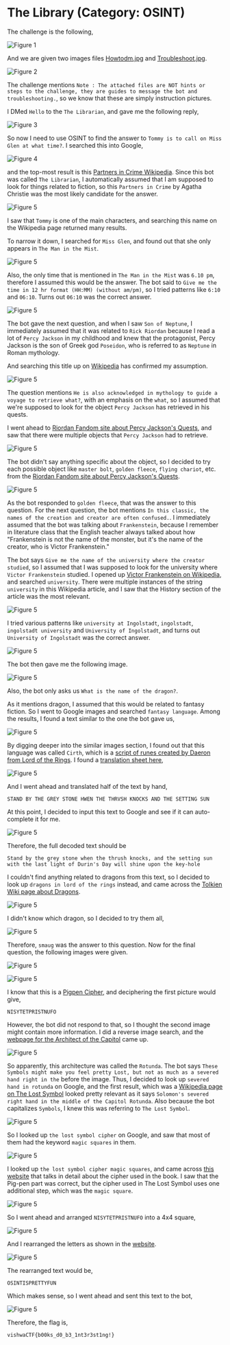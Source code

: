 # The Library (Category: OSINT)
The challenge is the following,

![Figure 1](img/challenge.png) 

And we are given two images files [Howtodm.jpg](./files/Howtodm.jpg) and [Troubleshoot.jpg](./files/Troubleshoot.jpg).


![Figure 2](img/instruction.png) 


The challenge mentions `Note : The attached files are NOT hints or steps to the challenge, they are guides to message the bot and troubleshooting.`, so we know that these are simply instruction pictures. 

I DMed `Hello` to the `The Librarian`, and gave me the following reply,

![Figure 3](img/one.png) 

So now I need to use OSINT to find the answer to `Tommy is to call on Miss Glen at what time?`. I searched this into Google,

![Figure 4](img/g1.png) 


and the top-most result is this [Partners in Crime Wikipedia](https://en.wikipedia.org/wiki/Partners_in_Crime_(short_story_collection)). Since this bot was called `The Librarian`, I automatically assumed that I am supposed to look for things related to fiction, so this `Partners in Crime` by Agatha Christie was the most likely candidate for the answer. 

![Figure 5](img/partner.png) 

I saw that `Tommy` is one of the main characters, and searching this name on the Wikipedia page returned many results. 

To narrow it down, I searched for `Miss Glen`, and found out that she only appears in `The Man in the Mist`. 

![Figure 5](img/glen.png) 

Also, the only time that is mentioned in `The Man in the Mist` was `6.10 pm`, therefore I assumed this would be the answer. The bot said to `Give me the time in 12 hr format (HH:MM) (without am/pm)`, so I tried patterns like `6:10` and `06:10`. Turns out `06:10` was the correct answer. 

![Figure 5](img/two.png) 

The bot gave the next question, and when I saw `Son of Neptune`, I immediately assumed that it was related to `Rick Riordan` because I read a lot of `Percy Jackson` in my childhood and knew that the protagonist, Percy Jackson is the son of Greek god `Poseidon`, who is referred to as `Neptune` in Roman mythology. 



And searching this title up on [Wikipedia](https://en.wikipedia.org/wiki/The_Son_of_Neptune) has confirmed my assumption.

![Figure 5](img/neptune.png) 

The question mentions `He is also acknowledged in mythology to guide a voyage to retrieve what?`, with an emphasis on the `what`, so I assumed that we're supposed to look for the object `Percy Jackson` has retrieved in his quests. 


I went ahead to [Riordan Fandom site about Percy Jackson's Quests](https://riordan.fandom.com/wiki/Quest), and saw that there were multiple objects that `Percy Jackson` had to retrieve.


![Figure 5](img/quest.png) 


The bot didn't say anything specific about the object, so I decided to try each possible object like `master bolt`, `golden fleece`, `flying chariot`, etc. from the [Riordan Fandom site about Percy Jackson's Quests](https://riordan.fandom.com/wiki/Quest). 

![Figure 5](img/three.png) 

As the bot responded to `golden fleece`, that was the answer to this question. For the next question, the bot mentions `In this classic, the names of the creation and creator are often confused.`. I immediately assumed that the bot was talking about `Frankenstein`, because I remember in literature class that the English teacher always talked about how "Frankenstein is not the name of the monster, but it's the name of the creator, who is Victor Frankenstein."

The bot says `Give me the name of the university where the creator studied`, so I assumed that I was supposed to look for the university where `Victor Frankenstein` studied. I opened up [Victor Frankenstein on Wikipedia](https://en.wikipedia.org/wiki/Victor_Frankenstein), and searched `university`. There were multiple instances of the string `university` in this Wikipedia article, and I saw that the History section of the article was the most relevant. 

![Figure 5](img/victor.png) 
 
 I tried various patterns like `university at Ingolstadt`, `ingolstadt`, `ingolstadt university` and `University of Ingolstadt`, and turns out `University of Ingolstadt` was the correct answer.

![Figure 5](img/four.png) 


The bot then gave me the following image.

![Figure 5](img/1.jpg) 

Also, the bot only asks us `What is the name of the dragon?`. 


As it mentions dragon, I assumed that this would be related to fantasy fiction. So I went to Google images and searched `fantasy language`. Among the results, I found a text similar to the one the bot gave us,

![Figure 5](img/language.png) 

By digging deeper into the similar images section, I found out that this language was called `Cirth`, which is a [script of runes created by Daeron from Lord of the Rings](https://lotr.fandom.com/wiki/Khuzdul). I found a [translation sheet here](https://www.learn4yourlife.com/hobbit-runes-worksheet.html),

![Figure 5](img/cirth.png) 


And I went ahead and translated half of the text by hand,

`STAND BY THE GREY STONE HWEN THE THRVSH KNOCKS AND THE SETTING SUN`

At this point, I decided to input this text to Google and see if it can auto-complete it for me.

![Figure 5](img/thrush.png) 

Therefore, the full decoded text should be 

`Stand by the grey stone when the thrush knocks, and the setting sun with the last light of Durin's Day will shine upon the key-hole`


I couldn't find anything related to dragons from this text, so I decided to look up `dragons in lord of the rings` instead, and came across the [Tolkien Wiki page about Dragons](http://tolkiengateway.net/wiki/Dragons).

![Figure 5](img/dragon.png) 

I didn't know which dragon, so I decided to try them all,

![Figure 5](img/five.png) 

Therefore, `smaug` was the answer to this question. Now for the final question, the following images were given.

![Figure 5](img/2.jpg) 

![Figure 5](img/3.jpg) 


I know that this is a [Pigpen Cipher](https://en.wikipedia.org/wiki/Pigpen_cipher), and deciphering the first picture would give,

`NISYTETPRISTNUFO`


However, the bot did not respond to that, so I thought the second image might contain more information. I did a reverse image search, and the [webpage for the Architect of the Capitol](https://www.aoc.gov/explore-capitol-campus/buildings-grounds/capitol-building/rotunda) came up.



![Figure 5](img/rotunda.png) 

So apparently, this architecture was called the `Rotunda`. The bot says `These Symbols might make you feel pretty Lost, but not as much as a severed hand right in the` before the image. Thus, I decided to look up `severed hand in rotunda` on Google, and the first result, which was a [Wikipedia page on The Lost Symbol](https://en.wikipedia.org/wiki/The_Lost_Symbol) looked pretty relevant as it says `Solomon's severed right hand in the middle of the Capitol Rotunda`. Also because the bot capitalizes `Symbols`, I knew this was referring to `The Lost Symbol`. 

![Figure 5](img/lost.png) 

So I looked up `the lost symbol cipher` on Google, and saw that most of them had the keyword `magic squares` in them.

![Figure 5](img/revimg.png) 

I looked up `the lost symbol cipher magic squares`, and came across [this website](https://sites.google.com/site/lostsymbolproject/masonic-cipher) that talks in detail about the cipher used in the book. I saw that the Pig-pen part was correct, but the cipher used in The Lost Symbol uses one additional step, which was the `magic square`. 


![Figure 5](img/magic.png) 




So I went ahead and arranged `NISYTETPRISTNUFO` into a 4x4 square,

![Figure 5](img/square.png) 


And I rearranged the letters as shown in the [website](https://sites.google.com/site/lostsymbolproject/masonic-cipher).



![Figure 5](img/magicsq.png) 


The rearranged text would be,

`OSINTISPRETTYFUN`

Which makes sense, so I went ahead and sent this text to the bot,


![Figure 5](img/flag.png) 


Therefore, the flag is,

`vishwaCTF{b00ks_d0_b3_1nt3r3st1ng!}`
